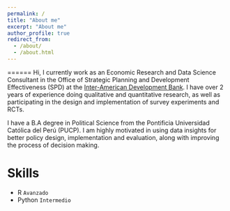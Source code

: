```yaml
---
permalink: /
title: "About me"
excerpt: "About me"
author_profile: true
redirect_from: 
  - /about/
  - /about.html
---
```



======
Hi, I currently work as an Economic Research and Data Science Consultant in the Office of Strategic Planning and Development Effectiveness (SPD) at the [Inter-American Development Bank](https://www.iadb.org/). I have over 2 years of experience doing qualitative and quantitative research, as well as participating in the design and implementation of survey experiments and RCTs.

I have a B.A degree in Political Science from the Pontificia Universidad Católica del Perú (PUCP). I am highly motivated in using data insights for better policy design, implementation and evaluation, along with improving the process of decision making.


Skills
======

* R ``Avanzado``
* Python ``Intermedio``
